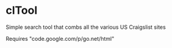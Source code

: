 clTool
======

Simple search tool that combs all the various US Craigslist sites

Requires "code.google.com/p/go.net/html"
